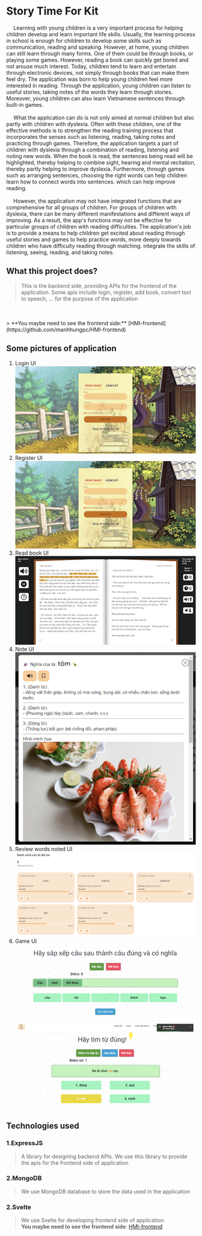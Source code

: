 # **Story Time For Kit** 
&ensp;&thinsp;&ensp;&thinsp;Learning with young children is a very important process for helping children develop and learn important life skills. Usually, the learning process in school is enough for children to develop some skills such as communication, reading and speaking. However, at home, young children can still learn through many forms. One of them could be through books, or playing some games. However, reading a book can quickly get bored and not arouse much interest. Today, children tend to learn and entertain through electronic devices, not simply through books that can make them feel dry. The application was born to help young children feel more interested in reading. Through the application, young children can listen to useful stories, taking notes of the words they learn through stories. Moreover, young children can also learn Vietnamese sentences through built-in games.
<br>
<br>
&ensp;&thinsp;&ensp;&thinsp;What the application can do is not only aimed at normal children but also partly with children with dyslexia. Often with these children, one of the effective methods is to strengthen the reading training process that incorporates the senses such as listening, reading, taking notes and practicing through games. Therefore, the application targets a part of children with dyslexia through a combination of reading, listening and noting new words. When the book is read, the sentences being read will be highlighted, thereby helping to combine sight, hearing and mental recitation, thereby partly helping to improve dyslexia. Furthermore, through games such as arranging sentences, choosing the right words can help children learn how to connect words into sentences. which can help improve reading.
<br>
<br>
&ensp;&thinsp;&ensp;&thinsp;However, the application may not have integrated functions that are comprehensive for all groups of children. For groups of children with dyslexia, there can be many different manifestations and different ways of improving. As a result, the app's functions may not be effective for particular groups of children with reading difficulties. The application's job is to provide a means to help children get excited about reading through useful stories and games to help practice words, more deeply towards children who have difficulty reading through matching. integrate the skills of listening, seeing, reading, and taking notes.

## What this project does?
> This is the backend side, providing APIs for the frontend of the application. Some apis include login, register, add book, convert text to speech, ... for the purpose of the application
<br>
<br>
> **You maybe need to see the frontend side:** [HMI-frontend](https://github.com/manhhungpc/HMI-frontend)

## Some pictures of application
1. Login UI
   ![Game UI](./preview-images/login.png)
2. Register UI
   ![Game UI](./preview-images/register.png)
3. Read book UI
   ![Game UI](./preview-images/book.png)
4. Note UI
   ![Game UI](./preview-images/note.png)
5. Review words noted UI
   ![Game UI](./preview-images/words.png)
6. Game UI
   ![Game UI](./preview-images/sort-game.png)
   ![Game UI](./preview-images/choose-game.png)



## Technologies used
### 1.ExpressJS
> A library for designing backend APIs. We use this library to provide the apis for the frontend side of application
### 2.MongoDB
> We use MongoDB database to store the data used in the application
### 2.Svelte
> We use Svelte for developing frontend side of application. <br>
> **You maybe need to see the frontend side**: [HMI-frontend](https://github.com/manhhungpc/HMI-frontend)